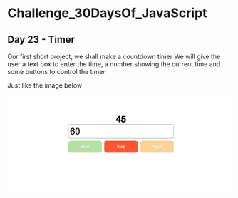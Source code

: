# Challenge_30DaysOf_JavaScript

## Day 23 - Timer

Our first short project, we shall make a countdown timer
We will give the user a text box to enter the time, a number showing the current time and some buttons to control the timer

Just like the image below

![IMG](day23-Timer.png)